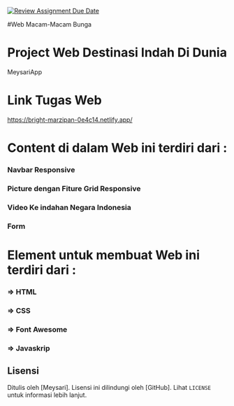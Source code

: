[![Review Assignment Due Date](https://classroom.github.com/assets/deadline-readme-button-24ddc0f5d75046c5622901739e7c5dd533143b0c8e959d652212380cedb1ea36.svg)](https://classroom.github.com/a/nVsM4ivD)

#Web Macam-Macam Bunga

# Project Web Destinasi Indah Di Dunia

MeysariApp

# Link Tugas Web

https://bright-marzipan-0e4c14.netlify.app/

# Content di dalam Web ini terdiri dari :

### Navbar Responsive

### Picture dengan Fiture Grid Responsive

### Video Ke indahan Negara Indonesia

### Form

# Element untuk membuat Web ini terdiri dari :

### => HTML

### => CSS

### => Font Awesome

### => Javaskrip

## Lisensi

Ditulis oleh [Meysari]. Lisensi ini dilindungi oleh [GitHub]. Lihat `LICENSE` untuk informasi lebih lanjut.

